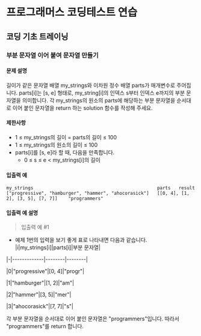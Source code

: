 # 프로그래머스 코딩테스트 연습

## 코딩 기초 트레이닝

### 부분 문자열 이어 붙여 문자열 만들기

#### 문제 설명
길이가 같은 문자열 배열 my_strings와 이차원 정수 배열 parts가 매개변수로 주어집니다. parts[i]는 [s, e] 형태로, my_string[i]의 인덱스 s부터 인덱스 e까지의 부분 문자열을 의미합니다. 각 my_strings의 원소의 parts에 해당하는 부분 문자열을 순서대로 이어 붙인 문자열을 return 하는 solution 함수를 작성해 주세요.

#### 제한사항
- 1 ≤ my_strings의 길이 = parts의 길이 ≤ 100
- 1 ≤ my_strings의 원소의 길이 ≤ 100
- parts[i]를 [s, e]라 할 때, 다음을 만족합니다.
    - 0 ≤ s ≤ e < my_strings[i]의 길이

#### 입출력 예
```
my_strings	                                            parts	result
["progressive", "hamburger", "hammer", "ahocorasick"]	[[0, 4], [1, 2], [3, 5], [7, 7]]	"programmers"
```

#### 입출력 예 설명
> 입출력 예 #1
- 예제 1번의 입력을 보기 좋게 표로 나타내면 다음과 같습니다.
|i|my_strings[i]|parts[i]|부분 문자열|

|-|-------------|--------|--------|

|0|"progressive"|[0, 4]|"progr"|

|1|"hamburger"|[1, 2]|"am"|

|2|"hammer"|[3, 5]|"mer"|

|3|"ahocorasick"|[7, 7]|"s"|

각 부분 문자열을 순서대로 이어 붙인 문자열은 "programmers"입니다. 따라서 "programmers"를 return 합니다.